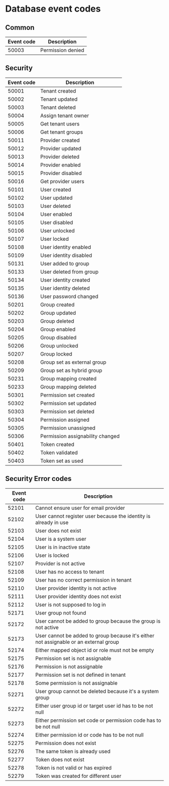 # Database event codes 


## Common

| Event code  | Description |
| ------------- | ------------- |
| 50003  | Permission denied  |


## Security

| Event code | Description                      |
|------------|----------------------------------|
| 50001      | Tenant created                   |
| 50002      | Tenant updated                   |
| 50003      | Tenant deleted                   |
| 50004      | Assign tenant owner              |
| 50005      | Get tenant users                 |
| 50006      | Get tenant groups                |
| 50011      | Provider created                 |
| 50012      | Provider updated                 |
| 50013      | Provider deleted                 |
| 50014      | Provider enabled                 |
| 50015      | Provider disabled                |
| 50016      | Get provider users               |
| 50101      | User created                     |
| 50102      | User updated                     |
| 50103      | User deleted                     |
| 50104      | User enabled                     |
| 50105      | User disabled                    |
| 50106      | User unlocked                    |
| 50107      | User locked                      |
| 50108      | User identity enabled            |
| 50109      | User identity disabled           |
| 50131      | User added to group              |
| 50133      | User deleted from group          |
| 50134      | User identity created            |
| 50135      | User identity deleted            |
| 50136      | User password changed            |
| 50201      | Group created                    |
| 50202      | Group updated                    |
| 50203      | Group deleted                    |
| 50204      | Group enabled                    |
| 50205      | Group disabled                   |
| 50206      | Group unlocked                   |
| 50207      | Group locked                     |
| 50208      | Group set as external group      |
| 50209      | Group set as hybrid group        |
| 50231      | Group mapping created            |
| 50233      | Group mapping deleted            |
| 50301      | Permission set created           |
| 50302      | Permission set updated           |
| 50303      | Permission set deleted           |
| 50304      | Permission assigned              |
| 50305      | Permission unassigned            |
| 50306      | Permission assignability changed |
| 50401      | Token created                    |
| 50402      | Token validated                  |
| 50403      | Token set as used                |

## Security Error codes
| Event code | Description                                                                           |
|------------|---------------------------------------------------------------------------------------|
| 52101      | Cannot ensure user for email provider                                                 |
| 52102      | User cannot register user because the identity is already in use                      |
| 52103      | User does not exist                                                                   |
| 52104      | User is a system user                                                                 |
| 52105      | User is in inactive state                                                             |
| 52106      | User is locked                                                                        |
| 52107      | Provider is not active                                                                |
| 52108      | User has no access to tenant                                                          |
| 52109      | User has no correct permission in tenant                                              |
| 52110      | User provider identity is not active                                                  |
| 52111      | User provider identity does not exist                                                 |
| 52112      | User is not supposed to log in                                                        |
| 52171      | User group not found                                                                  |
| 52172      | User cannot be added to group because the group is not active                         |
| 52173      | User cannot be added to group because it's either not assignable or an external group |
| 52174      | Either mapped object id or role must not be empty                                     |
| 52175      | Permission set is not assignable                                                      |
| 52176      | Permission is not assignable                                                          |
| 52177      | Permission set is not defined in tenant                                               |
| 52178      | Some permission is not assignable                                                     |
| 52271      | User group cannot be deleted because it's a system group                              |
| 52272      | Either user group id or target user id has to be not null                             |
| 52273      | Either permission set code or permission code has to be not null                      |
| 52274      | Either permission id or code has to be not null                                       |
| 52275      | Permission does not exist                                                             |
| 52276      | The same token is already used                                                        |
| 52277      | Token does not exist                                                                  |
| 52278      | Token is not valid or has expired                                                     |
| 52279      | Token was created for different user                                                  |


